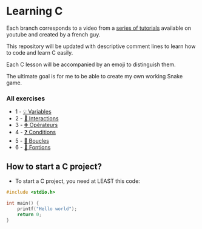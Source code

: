 # Learning C

Each branch corresponds to a video from a [series of tutorials](https://www.youtube.com/watch?v=90hGCMC3Chc&list=PLrSOXFDHBtfEh6PCE39HERGgbbaIHhy4j) 
available on youtube and created by a french guy.

This repository will be updated with descriptive comment lines
to learn how to code and learn C easily.

Each C lesson will be accompanied by an emoji to distinguish them.

The ultimate goal is for me to be able to create my own working Snake game.

### All exercises
- 1 - [💡 Variables](https://github.com/IwakiLeKiwi/C-Learning/tree/1-variables)
- 2 - [🚀 Interactions](https://github.com/IwakiLeKiwi/C-Learning/tree/2-interactions)
- 3 - [➕ Opérateurs](https://github.com/IwakiLeKiwi/C-Learning/tree/3-operateurs)
- 4 - [❓ Conditions](https://github.com/IwakiLeKiwi/C-Learning/tree/4-conditions)
- 5 - [🔁 Boucles](https://github.com/IwakiLeKiwi/C-Learning/tree/5-boucles)
- 6 - [🔧 Fontions](https://github.com/IwakiLeKiwi/C-Learning/tree/6-fonctions)

## How to start a C project?
- To start a C project, you need at LEAST this code:
```c
#include <stdio.h>

int main() {
    printf("Hello world");
    return 0;
}
```
